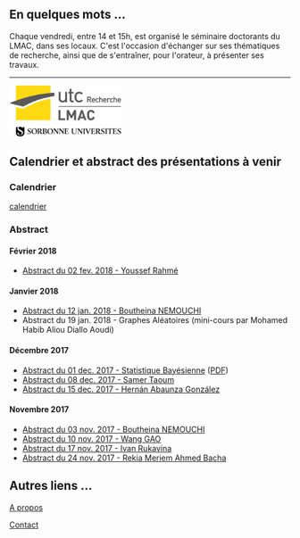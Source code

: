 
## En quelques mots ...

Chaque vendredi, entre 14 et 15h, est organisé le séminaire doctorants du LMAC, dans ses locaux.
C'est l'occasion d'échanger sur ses thématiques de recherche, ainsi que de s'entraîner, pour l'orateur, à présenter ses travaux.

----

<img src="img/logoLMAC_SU.jpg" alt="New logo of the LMAC" style="width: 200px;"/>

## Calendrier et abstract des présentations à venir

### Calendrier

[calendrier](calendar)

### Abstract

#### Février 2018
- [Abstract du 02 fev. 2018  - Youssef Rahmé](abstract/abstractseminairelabo.pdf) 

#### Janvier 2018
- [Abstract du 12 jan. 2018  - Boutheina NEMOUCHI](abstract/abstractseminairelabo.pdf) 
- Abstract du 19 jan. 2018  - Graphes Aléatoires (mini-cours par Mohamed Habib Aliou Diallo Aoudi)

#### Décembre 2017
- [Abstract du 01 dec. 2017  - Statistique Bayésienne](abstract/20171201_abstract_BayesAppoach.html) ([PDF](abstract/20171201_abstract_BayesAppoach.pdf))
- [Abstract du 08 dec. 2017  - Samer Taoum](abstract/resume.pdf) 
- [Abstract du 15 dec. 2017  - Hernán Abaunza González](abstract/hernan-abstract.pdf) 


#### Novembre 2017

- [Abstract du 03 nov. 2017 - Boutheina NEMOUCHI](abstract/abstract2.pdf)
- [Abstract du 10 nov. 2017 - Wang GAO](abstract/20171110_abstract_WangGAO)
- [Abstract du 17 nov. 2017 - Ivan Rukavina](abstract/abstract.pdf)
- [Abstract du 24 nov. 2017 - Rekia Meriem Ahmed Bacha](abstract/abstract-meriem.pdf)

## Autres liens ...

[A propos](about)

[Contact](mailto:fridayseminar.lmac@gmail.com)
